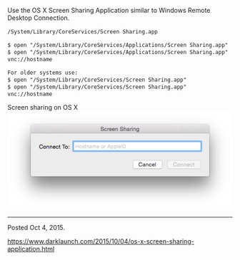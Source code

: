 Use the OS X Screen Sharing Application similar to Windows Remote Desktop Connection.

```
/System/Library/CoreServices/Screen Sharing.app
```

```
$ open "/System/Library/CoreServices/Applications/Screen Sharing.app"
$ open "/System/Library/CoreServices/Applications/Screen Sharing.app" vnc://hostname
```

```
For older systems use:
$ open "/System/Library/CoreServices/Screen Sharing.app"
$ open "/System/Library/CoreServices/Screen Sharing.app" vnc://hostname
```

Screen sharing on OS X
<img alt="" src="/img/uploads/2015-10/os-x-screen-sharing.png" />

---

Posted Oct 4, 2015.

https://www.darklaunch.com/2015/10/04/os-x-screen-sharing-application.html